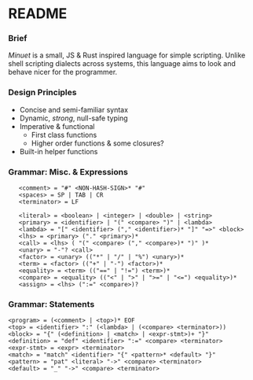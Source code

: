 # README

### Brief
_Minuet_ is a small, JS & Rust inspired language for simple scripting. Unlike shell scripting dialects across systems, this language aims to look and behave nicer for the programmer.

### Design Principles
 - Concise and semi-familiar syntax
 - Dynamic, _strong_, null-safe typing
 - Imperative & functional
    - First class functions
    - Higher order functions & some closures?
 - Built-in helper functions

### Grammar: Misc. & Expressions
```
   <comment> = "#" <NON-HASH-SIGN>* "#"
   <spaces> = SP | TAB | CR
   <terminator> = LF

   <literal> = <boolean> | <integer> | <double> | <string>
   <primary> = <identifier> | "(" <compare> ")" | <lambda>
   <lambda> = "[" <identifier> ("," <identifier>)* "]" "=>" <block>
   <lhs> = <primary> ("." <primary>)*
   <call> = <lhs> ( "(" <compare> ("," <compare>)* ")" )*
   <unary> = "-"? <call>
   <factor> = <unary> (("*" | "/" | "%") <unary>)*
   <term> = <factor> (("+" | "-") <factor>)*
   <equality> = <term> (("==" | "!=") <term>)*
   <compare> = <equality> (("<" | ">" | ">=" | "<=") <equality>)*
   <assign> = <lhs> (":=" <compare>)?
```

### Grammar: Statements
```
<program> = (<comment> | <top>)* EOF
<top> = <identifier> ":" (<lambda> | (<compare> <terminator>))
<block> = "{" (<definition> | <match> | <expr-stmt>)+ "}"
<definition> = "def" <identifier> ":=" <compare> <terminator>
<expr-stmt> = <expr> <terminator>
<match> = "match" <identifier> "{" <pattern>* <default> "}"
<pattern> = "pat" <literal> "->" <compare> <terminator>
<default> = "_" "->" <compare> <terminator>
```
